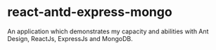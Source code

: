 # react-antd-express-mongo
An application which demonstrates my capacity and abilities with Ant Design, ReactJs, ExpressJs and MongoDB.
